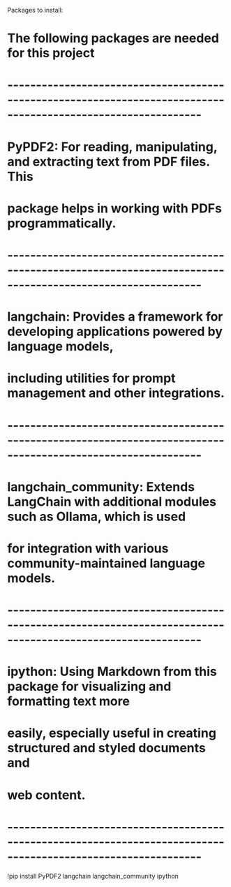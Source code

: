 Packages to install:

# The following packages are needed for this project 
# --------------------------------------------------------------------------------------------------------------
# PyPDF2:                For reading, manipulating, and extracting text from PDF files. This 
#                        package helps in working with PDFs programmatically.
# --------------------------------------------------------------------------------------------------------------
# langchain:             Provides a framework for developing applications powered by language models, 
#                        including utilities for prompt management and other integrations.
# --------------------------------------------------------------------------------------------------------------
# langchain_community:   Extends LangChain with additional modules such as Ollama, which is used 
#                        for integration with various community-maintained language models.
# --------------------------------------------------------------------------------------------------------------
# ipython:               Using Markdown from this package for visualizing and formatting text more 
#                        easily, especially useful in creating structured and styled documents and 
#                        web content.
# --------------------------------------------------------------------------------------------------------------
!pip install PyPDF2 langchain langchain_community ipython
